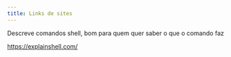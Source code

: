 ```yaml
---
title: Links de sites
---
```

Descreve comandos shell, bom para quem quer saber o que o comando faz

https://explainshell.com/